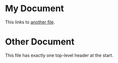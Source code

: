 # My Document

This links to [another file](#other.md).


# Other Document

This file has exactly one top-level header at the start.
